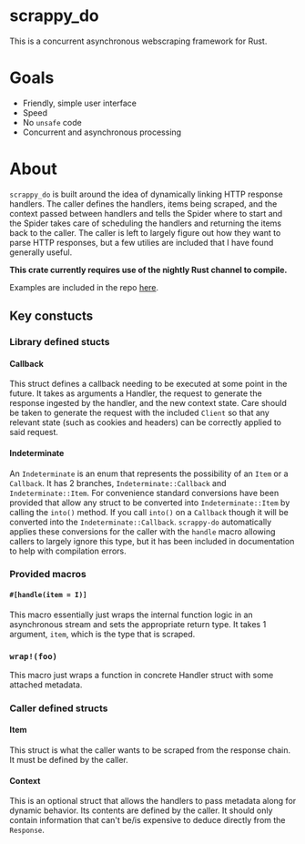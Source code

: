 # scrappy_do

This is a concurrent asynchronous webscraping framework for Rust.

# Goals

- Friendly, simple user interface
- Speed
- No `unsafe` code
- Concurrent and asynchronous processing

# About
`scrappy_do` is built around the idea of dynamically linking HTTP response handlers. The caller defines the handlers, items being scraped, and the context passed between handlers and tells the Spider where to start and the Spider takes care of scheduling the handlers and returning the items back to the caller. The caller is left to largely figure out how they want to parse HTTP responses, but a few utilies are included that I have found generally useful.

**This crate currently requires use of the nightly Rust channel to compile.**

Examples are included in the repo [here](examples/).

## Key constucts

### Library defined stucts

#### Callback

This struct defines a callback needing to be executed at some point in the future. It takes as arguments a Handler, the request to generate the response ingested by the handler, and the new context state. Care should be taken to generate the request with the included `Client` so that any relevant state (such as cookies and headers) can be correctly applied to said request.

#### Indeterminate

An `Indeterminate` is an enum that represents the possibility of an `Item` or a `Callback`. It has 2 branches, `Indeterminate::Callback` and `Indeterminate::Item`. For convenience standard conversions have been provided that allow any struct to be converted into `Indeterminate::Item` by calling the `into()` method. If you call `into()` on a `Callback` though it will be converted into the `Indeterminate::Callback`. `scrappy-do` automatically applies these conversions for the caller with the `handle` macro allowing callers to largely ignore this type, but it has been included in documentation to help with compilation errors.

### Provided macros

#### `#[handle(item = I)]`
This macro essentially just wraps the internal function logic in an asynchronous stream and sets the appropriate return type. It takes 1 argument, `item`, which is the type that is scraped.

### `wrap!(foo)`
This macro just wraps a function in concrete Handler struct with some attached metadata.

### Caller defined structs

#### Item

This struct is what the caller wants to be scraped from the response chain. It must be defined by the caller.

#### Context

This is an optional struct that allows the handlers to pass metadata along for dynamic behavior. Its contents are defined by the caller. It should only contain information that can't be/is expensive to deduce directly from the `Response`.
